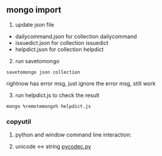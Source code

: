 ## mongo import 
1. update json file
- dailycommand.json for collection dailycommand
- issuedict.json for collection issuedict
- helpdict.json for collection helpdict

2. run savetomongo
```
savetomongo json collection
```
rightnow has error msg, just ignore the error msg, still work

3. run helpdict.js to check the result
```
mongo %remotemongo% helpdict.js
```

### copyutil
1. python and window command line interaction:
    
2. unicode <-> string
    [pycodec.py](d:\\mycmd\\pycodec.py)



